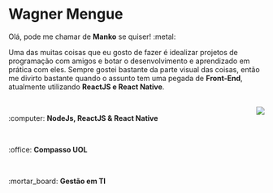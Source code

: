 <h1>Wagner Mengue</h2>

<p>Olá, pode me chamar de <b>Manko</b> se quiser! :metal: </p>

<p>Uma das muitas coisas que eu gosto de fazer é idealizar projetos de programação com amigos e botar o desenvolvimento e aprendizado em prática com eles.
Sempre gostei bastante da parte visual das coisas, então me divirto bastante quando o assunto tem uma pegada de <b>Front-End</b>, atualmente utilizando <b>ReactJS e React Native</b>.</p>

<br>

<a href="https://github.com/anuraghazra/github-readme-stats">
  <img align="right" src="https://github-readme-stats.vercel.app/api/top-langs/?username=WagnerManko&layout=compact&theme=vue-dark" />
</a>

<p>:computer: <b>NodeJs, ReactJS & React Native</b></p><br>
<p>:office: <b>Compasso UOL</b></p><br>
<p>:mortar_board: <b>Gestão em TI</b></p>

